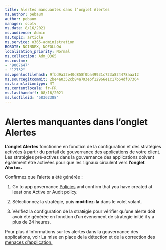 ```yaml
---
title: Alertes manquantes dans l’onglet Alertes
ms.author: pebaum
author: pebaum
manager: scotv
ms.date: 8/16/2021
ms.audience: Admin
ms.topic: article
ms.service: o365-administration
ROBOTS: NOINDEX, NOFOLLOW
localization_priority: Normal
ms.collection: Adm_O365
ms.custom:
- "9007647"
- "12732"
ms.openlocfilehash: 9fbd9a32e40d858f0ba49931c723a824478aaa12
ms.sourcegitcommit: 2be4a0352cb84a703ebf12966e1c17b64df07364
ms.translationtype: MT
ms.contentlocale: fr-FR
ms.lasthandoff: 08/16/2021
ms.locfileid: "58362388"
---
```

# <a name="alerts-missing-from-alerts-tab"></a>Alertes manquantes dans l’onglet Alertes

**L’onglet Alertes** fonctionne en fonction de la configuration et des stratégies activées à partir du portail de gouvernance des applications de votre client. Les stratégies pré-actives dans la gouvernance des applications doivent également être activées pour que les signaux circulent vers **l’onglet Alertes.** 

Confirmez que l’alerte a été générée :

1. Go to app governance [Policies](https://compliance.microsoft.com/m365appprotection?viewid=policies) and confirm that you have created at least one Active or Audit policy.

1. Sélectionnez la stratégie, puis **modifiez-la** dans le volet volant. 

1. Vérifiez la configuration de la stratégie pour vérifier qu’une alerte doit avoir été générée en fonction d’un événement de stratégie initié il y a plus de 24 heures.

Pour plus d’informations sur les alertes dans la gouvernance des applications, voir La mise en place de la détection et de la correction des [menaces d’application.](https://docs.microsoft.com/microsoft-365/compliance/app-governance-detect-remediate-get-started)